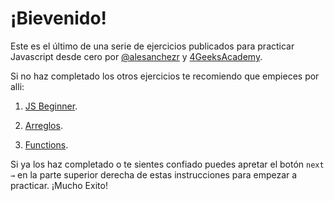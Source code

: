 # ¡Bievenido!
 
Este es el último de una serie de ejercicios publicados para practicar Javascript desde cero por [@alesanchezr](https://twitter.com/alesanchezr) y [4GeeksAcademy](https://4geeksacademy.com).

Si no haz completado los otros ejercicios te recomiendo que empieces por alli:

1. [JS Beginner](https://github.com/4GeeksAcademy/javascript-beginner-exercises-tutorial).

2. [Arreglos](https://github.com/4GeeksAcademy/javascript-arrays-exercises-tutorial).

3. [Functions](https://github.com/4GeeksAcademy/javascript-functions-exercises-tutorial).

Si ya los haz completado o te sientes confiado puedes apretar el botón `next →` en la parte superior derecha de estas instrucciones para empezar a practicar. ¡Mucho Exito!